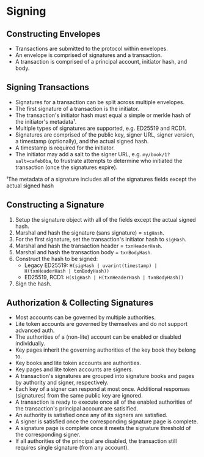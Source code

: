 # Signing

## Constructing Envelopes

- Transactions are submitted to the protocol within envelopes.
- An envelope is comprised of signatures and a transaction.
- A transaction is comprised of a principal account, initiator hash, and body.

## Signing Transactions

- Signatures for a transaction can be split across multiple envelopes.
- The first signature of a transaction is the initiator.
- The transaction's initiator hash must equal a simple or merkle hash of the
  initiator's metadata¹.
- Multiple types of signatures are supported, e.g. ED25519 and RCD1.
- Signatures are comprised of the public key, signer URL, signer version, a
  timestamp (optionally), and the actual signed hash.
- A timestamp is required for the initiator.
- The initiator may add a salt to the signer URL, e.g.
  `my/book/1?salt=cafeb0ba`, to frustrate attempts to determine who initiated
  the transaction (once the signatures expire).

¹The metadata of a signature includes all of the signatures fields except the
actual signed hash

## Constructing a Signature

1. Setup the signature object with all of the fields except the actual signed
   hash.
2. Marshal and hash the signature (sans signature) = `sigHash`.
3. For the first signature, set the transaction's initiator hash to `sigHash`.
4. Marshal and hash the transaction header = `txnHeaderHash`.
5. Marshal and hash the transaction body = `txnBodyHash`.
6. Construct the hash to be signed:
   - Legacy ED25519: `H(sigHash | uvarint(timestamp) | H(txnHeaderHash | txnBodyHash))`
   - ED25519, RCD1: `H(sigHash | H(txnHeaderHash | txnBodyHash))`
7. Sign the hash.

## Authorization & Collecting Signatures

- Most accounts can be governed by multiple authorities.
- Lite token accounts are governed by themselves and do not support advanced
  auth.
- The authorities of a (non-lite) account can be enabled or disabled
  individually.
- Key pages inherit the governing authorities of the key book they belong to.
- Key books and lite token accounts are authorities.
- Key pages and lite token accounts are signers.
- A transaction's signatures are grouped into signature books and pages by
  authority and signer, respectively.
- Each key of a signer can respond at most once. Additional responses
  (signatures) from the same public key are ignored.
- A transaction is ready to execute once all of the enabled authorities of the
  transaction's principal account are satisified.
- An authority is satisfied once any of its signers are satisfied.
- A signer is satisfied once the corresponding signature page is complete.
- A signature page is complete once it meets the signature threshold of the
  corresponding signer.
- If all authorities of the principal are disabled, the transaction still
  requires single signature (from any account).